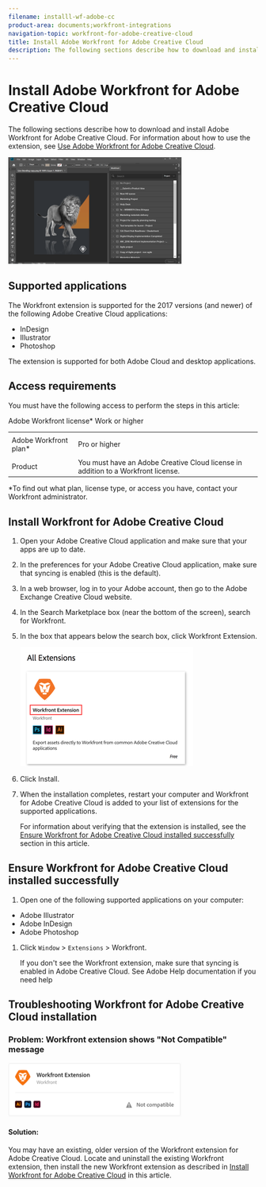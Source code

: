 ```yaml
---
filename: installl-wf-adobe-cc
product-area: documents;workfront-integrations
navigation-topic: workfront-for-adobe-creative-cloud
title: Install Adobe Workfront for Adobe Creative Cloud
description: The following sections describe how to download and install Adobe Workfront for Adobe Creative Cloud. For information about how to use the extension, see Use Adobe Workfront for Adobe Creative Cloud.
---
```


# Install Adobe Workfront for Adobe Creative Cloud

The following sections describe how to download and install Adobe Workfront for Adobe Creative Cloud. For information about how to use the extension, see [Use Adobe Workfront for Adobe Creative Cloud](../../documents/workfront-for-adobe-creative-cloud/use-wf-adobe-cc.md).

![Adobe__workfront_extension_panel_and_open_file.PNG](assets/adobe--workfront-extension-panel-and-open-file-350x215.png)

## Supported applications

The Workfront extension is supported for the 2017 versions (and newer) of the following Adobe Creative Cloud applications:

* InDesign
* Illustrator
* Photoshop

The extension is supported for both Adobe Cloud and desktop applications.

## Access requirements

You must have the following access to perform the steps in this article:

<table cellspacing="0"> 
 <col> 
 <col> 
 <tbody> 
  <tr> 
   <td role="rowheader">Adobe Workfront plan*</td> 
   <td> <p>Pro or higher</p> </td> 
  </tr> Adobe Workfront license* Work or higher 
  <tr> 
   <td role="rowheader">Product</td> 
   <td>You must have an Adobe Creative Cloud license in addition to a Workfront license.</td> 
  </tr> 
 </tbody> 
</table>

&#42;To find out what plan, license type, or access you have, contact your Workfront administrator.

## Install Workfront for Adobe Creative Cloud

<ol> 
 <li value="1">Open your Adobe Creative Cloud application and make sure that your apps are up to date.</li> 
 <li value="2"> <p>In the preferences for your Adobe Creative Cloud application, make sure that syncing is enabled (this is the default).<br></p> </li> 
 <li value="3">In a web browser, log in to your Adobe account, then go to the Adobe Exchange Creative Cloud website.</li> 
 <li value="4"> <p>In the <span class="bold">Search Marketplace</span> box (near the bottom of the screen), search for <span class="bold">Workfront</span>.<br></p> </li> 
 <li value="5"> <p>In the box that appears below the search box, click <span class="bold">Workfront Extension</span>.</p> <p> <img src="assets/adobe-workfront-search-in-the-exchange-350x240.png" alt="adobe_workfront_search_in_the_exchange.png" style="width: 350;height: 240;"> </p> </li> 
 <li value="6">Click <span class="bold">Install</span>.</li> 
 <li value="7"> <p>When the installation completes, restart your computer and Workfront for Adobe Creative Cloud is added to your list of extensions for the supported applications. </p> <p>For information about verifying that the extension is installed, see the <a href="#ensuring-the-addon-installed-successfully" class="MCXref xref">Ensure Workfront for Adobe Creative Cloud installed successfully</a> section in this article.</p> </li> 
</ol>

## Ensure Workfront for Adobe Creative Cloud installed successfully

1. Open one of the following supported applications on your computer:

  * Adobe Illustrator
  * Adobe InDesign
  * Adobe Photoshop

1. Click `Window` > `Extensions` > Workfront.

   If you don't see the Workfront extension, make sure that syncing is enabled in Adobe Creative Cloud. See Adobe Help documentation if you need help

## Troubleshooting Workfront for Adobe Creative Cloud installation

### Problem: Workfront extension shows "Not Compatible" message

![](assets/acc-wf-not-compatible-error-message-350x109.png)

#### Solution:

You may have an existing, older version of the Workfront extension for Adobe Creative Cloud. Locate and uninstall the existing Workfront extension, then install the new Workfront extension as described in [Install Workfront for Adobe Creative Cloud](#downloading-and-configuring-the-workfront-extension) in this article.
